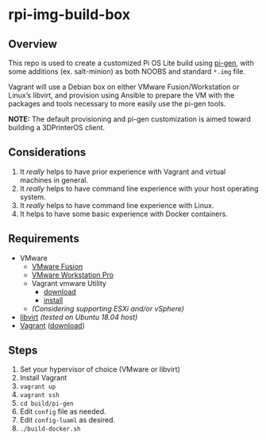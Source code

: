 # rpi-img-build-box

## Overview

This repo is used to create a customized Pi OS Lite build using [pi-gen](https://github.com/RPi-distro/pi-gen), with some additions (ex. salt-minion) as both NOOBS and standard `*.img` file.

Vagrant will use a Debian box on either VMware Fusion/Workstation or Linux’s libvirt, and provision using Ansible to prepare the VM with the packages and tools necessary to more easily use the pi-gen tools.

**NOTE:** The default provisioning and pi-gen customization is aimed toward building a 3DPrinterOS client.


## Considerations

1. It _really_ helps to have prior experience with Vagrant and virtual machines in general.
1. It _really_ helps to have command line experience with your host operating system.
1. It _really_ helps to have command line experience with Linux.
1. It helps to have some basic experience with Docker containers.


## Requirements

- VMware
  - [VMware Fusion](https://www.vmware.com/ca/products/fusion.html)
  - [VMware Workstation Pro](https://www.vmware.com/ca/products/workstation-pro.html)
  - Vagrant vmware Utility
    - [download](https://www.vagrantup.com/vmware/downloads)
    - [install](https://www.vagrantup.com/docs/providers/vmware/installation)
  - _(Considering supporting ESXi and/or vSphere)_
- [libvirt](https://libvirt.org/docs.html) _(tested on Ubuntu 18.04 host)_
- [Vagrant](https://www.vagrantup.com/docs/) ([download](https://www.vagrantup.com/downloads.html))

## Steps

1. Set your hypervisor of choice (VMware or libvirt)
1. Install Vagrant
1. `vagrant up`
1. `vagrant ssh`
1. `cd build/pi-gen`
1. Edit `config` file as needed.
1. Edit `config-luaml` as desired.
1. `./build-docker.sh`
